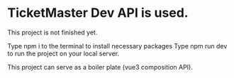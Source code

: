 # TicketMaster Dev API is used.
This project is not finished yet.

Type npm i to the terminal to install necessary packages
Type npm run dev to run the project on your local server.

This project can serve as a boiler plate (vue3 composition API).
